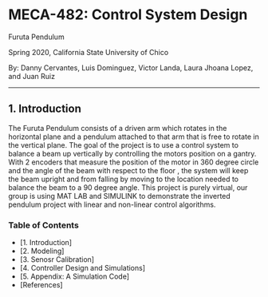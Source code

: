 # MECA-482: Control System Design

Furuta Pendulum

Spring 2020, California State University of Chico

By: Danny Cervantes, Luis Dominguez, Victor Landa, Laura Jhoana Lopez, and Juan Ruiz 

-----------------------------------------------------------------------------------------------------
## 1. Introduction
The Furuta Pendulum consists of a driven arm which rotates in the horizontal plane and a pendulum attached to that arm that is free to rotate in the vertical plane. The goal of the project is to use a control system to balance a beam up vertically by controlling the motors position on a gantry. With 2 encoders that measure the position of the motor in 360 degree circle and the angle of the beam with respect to the floor , the system will keep the beam upright and from falling by moving to the location needed to balance the beam to a 90 degree angle. This project is purely virtual, our group is using MAT LAB and SIMULINK to demonstrate the inverted pendulum project with linear and non-linear control algorithms.

### Table of Contents
- [1. Introduction] 
- [2. Modeling]
- [3. Senosr Calibration]
- [4. Controller Design and Simulations]
- [5. Appendix: A Simulation Code]
- [References]
